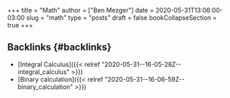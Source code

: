 +++
title = "Math"
author = ["Ben Mezger"]
date = 2020-05-31T13:06:00-03:00
slug = "math"
type = "posts"
draft = false
bookCollapseSection = true
+++

## Backlinks {#backlinks}

-   [Integral Calculus]({{< relref "2020-05-31--16-05-28Z--integral_calculus" >}})
-   [Binary calculation]({{< relref "2020-05-31--16-06-59Z--binary_calculation" >}})
